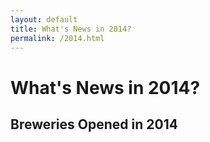 ```yaml
---
layout: default
title: What's News in 2014?
permalink: /2014.html
---
```



# What's News in 2014?


## Breweries Opened in 2014





